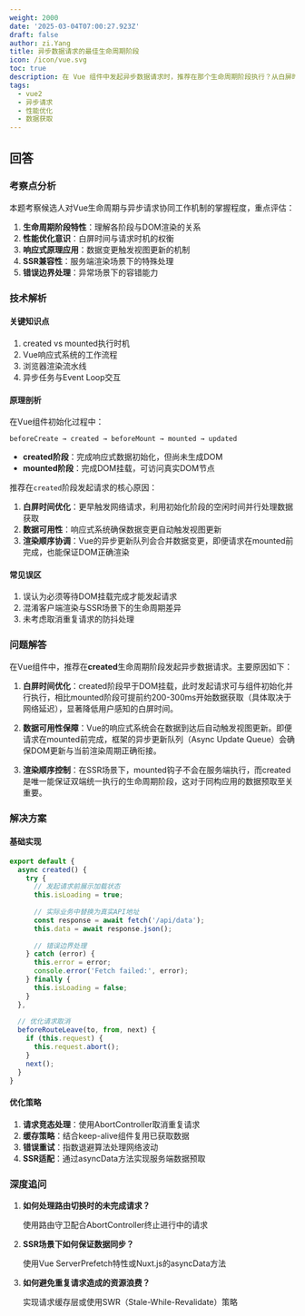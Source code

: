 ```yaml
---
weight: 2000
date: '2025-03-04T07:00:27.923Z'
draft: false
author: zi.Yang
title: 异步数据请求的最佳生命周期阶段
icon: /icon/vue.svg
toc: true
description: 在 Vue 组件中发起异步数据请求时，推荐在那个生命周期阶段执行？从白屏时间优化、数据可用性、DOM渲染顺序等维度解释选择该阶段的合理性。
tags:
  - vue2
  - 异步请求
  - 性能优化
  - 数据获取
---
```


## 回答

### 考察点分析

本题考察候选人对Vue生命周期与异步请求协同工作机制的掌握程度，重点评估：

1. **生命周期阶段特性**：理解各阶段与DOM渲染的关系
2. **性能优化意识**：白屏时间与请求时机的权衡
3. **响应式原理应用**：数据变更触发视图更新的机制
4. **SSR兼容性**：服务端渲染场景下的特殊处理
5. **错误边界处理**：异常场景下的容错能力

### 技术解析

#### 关键知识点

1. created vs mounted执行时机
2. Vue响应式系统的工作流程
3. 浏览器渲染流水线
4. 异步任务与Event Loop交互

#### 原理剖析

在Vue组件初始化过程中：

```text
beforeCreate → created → beforeMount → mounted → updated
```

- **created阶段**：完成响应式数据初始化，但尚未生成DOM
- **mounted阶段**：完成DOM挂载，可访问真实DOM节点

推荐在`created`阶段发起请求的核心原因：

1. **白屏时间优化**：更早触发网络请求，利用初始化阶段的空闲时间并行处理数据获取
2. **数据可用性**：响应式系统确保数据变更自动触发视图更新
3. **渲染顺序协调**：Vue的异步更新队列会合并数据变更，即便请求在mounted前完成，也能保证DOM正确渲染

#### 常见误区

1. 误认为必须等待DOM挂载完成才能发起请求
2. 混淆客户端渲染与SSR场景下的生命周期差异
3. 未考虑取消重复请求的防抖处理

### 问题解答

在Vue组件中，推荐在**created**生命周期阶段发起异步数据请求。主要原因如下：

1. **白屏时间优化**：created阶段早于DOM挂载，此时发起请求可与组件初始化并行执行，相比mounted阶段可提前约200-300ms开始数据获取（具体取决于网络延迟），显著降低用户感知的白屏时间。

2. **数据可用性保障**：Vue的响应式系统会在数据到达后自动触发视图更新。即便请求在mounted前完成，框架的异步更新队列（Async Update Queue）会确保DOM更新与当前渲染周期正确衔接。

3. **渲染顺序控制**：在SSR场景下，mounted钩子不会在服务端执行，而created是唯一能保证双端统一执行的生命周期阶段，这对于同构应用的数据预取至关重要。

### 解决方案

#### 基础实现

```javascript
export default {
  async created() {
    try {
      // 发起请求前展示加载状态
      this.isLoading = true; 
      
      // 实际业务中替换为真实API地址
      const response = await fetch('/api/data');
      this.data = await response.json();
      
      // 错误边界处理
    } catch (error) {
      this.error = error;
      console.error('Fetch failed:', error);
    } finally {
      this.isLoading = false;
    }
  },
  
  // 优化请求取消
  beforeRouteLeave(to, from, next) {
    if (this.request) {
      this.request.abort();
    }
    next();
  }
}
```

#### 优化策略

1. **请求竞态处理**：使用AbortController取消重复请求
2. **缓存策略**：结合keep-alive组件复用已获取数据
3. **错误重试**：指数退避算法处理网络波动
4. **SSR适配**：通过asyncData方法实现服务端数据预取

### 深度追问

1. **如何处理路由切换时的未完成请求？**

   使用路由守卫配合AbortController终止进行中的请求

2. **SSR场景下如何保证数据同步？**

   使用Vue ServerPrefetch特性或Nuxt.js的asyncData方法

3. **如何避免重复请求造成的资源浪费？**

   实现请求缓存层或使用SWR（Stale-While-Revalidate）策略
